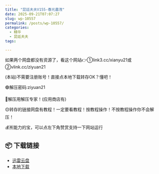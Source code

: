 ```yaml
---
title: "昆廷夫夫V155-春光盡洩"
date: 2025-09-21T07:07:27
slug: wp-10557
permalink: /posts/wp-10557/
categories:
  - 精华
  - 昆廷夫夫
tags:

---
```


如果两个网盘都没有资源了，看这个网站👉①link3.cc/xianyu21或②vlink.cc/ziyuan21

(本站)不需要注册账号！直接点本地下载转存OK？懂吧！

🟢解压密码:ziyuan21

🔵解压用解压专家！(应用商店有)

🟡转存的链接网盘有教程！一定要看教程！按教程操作！不按教程操作你不会解压！

💰🈶能力的宝，可以点左下角赞赏支持一下网站运行

## 📦 下载链接
- [迅雷云盘](https://blziyuan21.com/pay-download/10557?key=406cfb6995&down_id=0)
- [本地下载](https://blziyuan21.com/pay-download/10557?key=406cfb6995&down_id=1)

